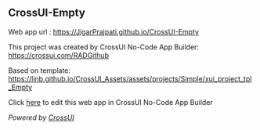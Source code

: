 ## CrossUI-Empty
Web app url : https://JigarPrajpati.github.io/CrossUI-Empty

This project was created by CrossUI No-Code App Builder: https://crossui.com/RADGithub

Based on template: https://linb.github.io/CrossUI_Assets/assets/projects/Simple/xui_project_tpl_Empty

Click [here](https://crossui.com/RADGithub/#!from=github&owner=JigarPrajpati&repo=CrossUI-Empty) to edit this web app in CrossUI No-Code App Builder

<i>Powered by [CrossUI](https://crossui.com)</i>
